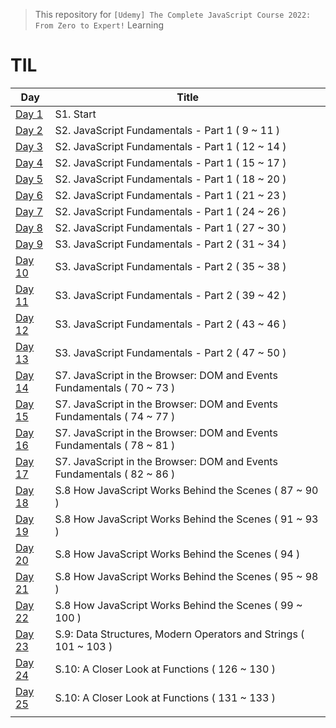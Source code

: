 > This repository for `[Udemy] The Complete JavaScript Course 2022: From Zero to Expert!` Learning

# TIL

| Day                               | Title                                                                  |
| --------------------------------- | ---------------------------------------------------------------------- |
| [Day 1](./markdown/cjs220830.md)  | S1. Start                                                              |
| [Day 2](./markdown/cjs220831.md)  | S2. JavaScript Fundamentals - Part 1 ( 9 ~ 11 )                        |
| [Day 3](./markdown/cjs220901.md)  | S2. JavaScript Fundamentals - Part 1 ( 12 ~ 14 )                       |
| [Day 4](./markdown/cjs220902.md)  | S2. JavaScript Fundamentals - Part 1 ( 15 ~ 17 )                       |
| [Day 5](./markdown/cjs220903.md)  | S2. JavaScript Fundamentals - Part 1 ( 18 ~ 20 )                       |
| [Day 6](./markdown/cjs220904.md)  | S2. JavaScript Fundamentals - Part 1 ( 21 ~ 23 )                       |
| [Day 7](./markdown/cjs220905.md)  | S2. JavaScript Fundamentals - Part 1 ( 24 ~ 26 )                       |
| [Day 8](./markdown/cjs220906.md)  | S2. JavaScript Fundamentals - Part 1 ( 27 ~ 30 )                       |
| [Day 9](./markdown/cjs220907.md)  | S3. JavaScript Fundamentals - Part 2 ( 31 ~ 34 )                       |
| [Day 10](./markdown/cjs220908.md) | S3. JavaScript Fundamentals - Part 2 ( 35 ~ 38 )                       |
| [Day 11](./markdown/cjs220909.md) | S3. JavaScript Fundamentals - Part 2 ( 39 ~ 42 )                       |
| [Day 12](./markdown/cjs220910.md) | S3. JavaScript Fundamentals - Part 2 ( 43 ~ 46 )                       |
| [Day 13](./markdown/cjs220911.md) | S3. JavaScript Fundamentals - Part 2 ( 47 ~ 50 )                       |
| [Day 14](./markdown/cjs220912.md) | S7. JavaScript in the Browser: DOM and Events Fundamentals ( 70 ~ 73 ) |
| [Day 15](./markdown/cjs220913.md) | S7. JavaScript in the Browser: DOM and Events Fundamentals ( 74 ~ 77 ) |
| [Day 16](./markdown/cjs220914.md) | S7. JavaScript in the Browser: DOM and Events Fundamentals ( 78 ~ 81 ) |
| [Day 17](./markdown/cjs220915.md) | S7. JavaScript in the Browser: DOM and Events Fundamentals ( 82 ~ 86 ) |
| [Day 18](./markdown/cjs220916.md) | S.8 How JavaScript Works Behind the Scenes ( 87 ~ 90 )                 |
| [Day 19](./markdown/cjs220917.md) | S.8 How JavaScript Works Behind the Scenes ( 91 ~ 93 )                 |
| [Day 20](./markdown/cjs220918.md) | S.8 How JavaScript Works Behind the Scenes ( 94 )                      |
| [Day 21](./markdown/cjs220919.md) | S.8 How JavaScript Works Behind the Scenes ( 95 ~ 98 )                 |
| [Day 22](./markdown/cjs220920.md) | S.8 How JavaScript Works Behind the Scenes ( 99 ~ 100 )                |
| [Day 23](./markdown/cjs220921.md) | S.9: Data Structures, Modern Operators and Strings ( 101 ~ 103 )       |
| [Day 24](./markdown/cjs220922.md) | S.10: A Closer Look at Functions ( 126 ~ 130 )                         |
| [Day 25](./markdown/cjs220923.md) | S.10: A Closer Look at Functions ( 131 ~ 133 )                         |
|                                   |                                                                        |

